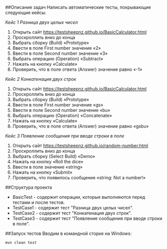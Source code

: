 ##Описание задач
Написать автоматические тесты, покрывающие следующие кейсы:

_Кейс 1 Разница двух целых чисел_
1) Открыть сайт https://testsheepnz.github.io/BasicCalculator.html
2) Проскроллить вниз до конца
3) Выбрать сборку (Build) «Prototype»
4) Ввести в поле First number значение «2»
5) Ввести в поле Second number значение «3»
6) Выбрать операцию (Operation) «Subtract»
7) Нажать на кнопку «Calculate»
8) Проверить, что в поле ответа (Answer) значение равно «-1»

_Кейс 2 Конкатенация двух строк_ 
1) Открыть сайт https://testsheepnz.github.io/BasicCalculator.html
2) Проскроллить вниз до конца
3) Выбрать сборку (Build) «Prototype»
4) Ввести в поле First number значение «gs»
5) Ввести в поле Second number значение «bu»
6) Выбрать операцию (Operation) «Concatenate»
7) Нажать на кнопку «Calculate»
8) Проверить, что в поле ответа (Answer) значение равно «gsbu»

_Кейс 3 Появление сообщения при вводе строки в поле_
1) Открыть сайт https://testsheepnz.github.io/random-number.html
2) Проскроллить вниз до конца
3) Выбрать сборку (Select Build) «Demo»
4) Нажать на кнопку «Roll the dice»
5) Ввести в поле значение «string»
6) Нажать на кнопку «Submit»
7) Проверить, что появилось сообщение «string: Not a number!»

##Структура проекта
* BasicTest - содержит операции, которые выполняются перед тестами и после тестов.
* TestCase1 - содержит тест "Разница двух целых чисел".
* TestCase2 - содержит тест "Конкатенация двух строк".
* TestCase3 - содержит тест "Появление сообщения при вводе строки в поле".

##Запуск тестов
Вводим в командной сторке на Windows:
```
mvn clean test
```